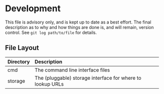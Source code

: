 # Development

This file is advisory only, and is kept up to date as a best effort. The final description as to why and how things
are done is, and will remain, version control. See `git log path/to/file` for details.

## File Layout

| Directory | Description                                                                                             |
|:----------|:--------------------------------------------------------------------------------------------------------|
| cmd       | The command line interface files                                                                        |
| storage   | The (pluggable) storage interface for where to lookup URLs                                              |